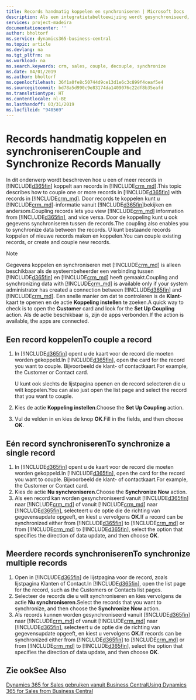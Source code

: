 ```yaml
---
title: Records handmatig koppelen en synchroniseren | Microsoft Docs
description: Als een integratietabeltoewijzing wordt gesynchroniseerd, kunnen gegevens in alle records in een tabel in Business Central en Dynamics 365 for Sales worden gesynchroniseerd die zijn gekoppeld.
services: project-madeira
documentationcenter: ''
author: bholtorf
ms.service: dynamics365-business-central
ms.topic: article
ms.devlang: na
ms.tgt_pltfrm: na
ms.workload: na
ms.search.keywords: crm, sales, couple, decouple, synchronize
ms.date: 04/01/2019
ms.author: bholtorf
ms.openlocfilehash: 36f1a0fe8c50744d9ce13d1e6c3c899f4ceaf5e4
ms.sourcegitcommit: bd78a5d990c9e83174da1409076c22df8b35eafd
ms.translationtype: HT
ms.contentlocale: nl-BE
ms.lasthandoff: 03/31/2019
ms.locfileid: "940569"
---
```

# <a name="couple-and-synchronize-records-manually"></a><span data-ttu-id="77657-103">Records handmatig koppelen en synchroniseren</span><span class="sxs-lookup"><span data-stu-id="77657-103">Couple and Synchronize Records Manually</span></span>
<span data-ttu-id="77657-104">In dit onderwerp wordt beschreven hoe u een of meer records in [!INCLUDE[d365fin](includes/d365fin_md.md)] koppelt aan records in [!INCLUDE[crm_md](includes/crm_md.md)].</span><span class="sxs-lookup"><span data-stu-id="77657-104">This topic describes how to couple one or more records in [!INCLUDE[d365fin](includes/d365fin_md.md)] with records in [!INCLUDE[crm_md](includes/crm_md.md)].</span></span> <span data-ttu-id="77657-105">Door records te koppelen kunt u [!INCLUDE[crm_md](includes/crm_md.md)]-informatie vanuit [!INCLUDE[d365fin](includes/d365fin_md.md)]bekijken en andersom.</span><span class="sxs-lookup"><span data-stu-id="77657-105">Coupling records lets you view [!INCLUDE[crm_md](includes/crm_md.md)] information from [!INCLUDE[d365fin](includes/d365fin_md.md)], and vice versa.</span></span> <span data-ttu-id="77657-106">Door de koppeling kunt u ook gegevens synchroniseren tussen de records.</span><span class="sxs-lookup"><span data-stu-id="77657-106">The coupling also enables you to synchronize data between the records.</span></span> <span data-ttu-id="77657-107">U kunt bestaande records koppelen of nieuwe records maken en koppelen.</span><span class="sxs-lookup"><span data-stu-id="77657-107">You can couple existing records, or create and couple new records.</span></span>

> [!Note]
> <span data-ttu-id="77657-108">Gegevens koppelen en synchroniseren met [!INCLUDE[crm_md](includes/crm_md.md)] is alleen beschikbaar als de systeembeheerder een verbinding tussen [!INCLUDE[d365fin](includes/d365fin_md.md)] en [!INCLUDE[crm_md](includes/crm_md.md)] heeft gemaakt.</span><span class="sxs-lookup"><span data-stu-id="77657-108">Coupling and synchronizing data with [!INCLUDE[crm_md](includes/crm_md.md)] is available only if your system administrator has created a connection between [!INCLUDE[d365fin](includes/d365fin_md.md)] and [!INCLUDE[crm_md](includes/crm_md.md)].</span></span> <span data-ttu-id="77657-109">Een snelle manier om dat te controleren is de **Klant**-kaart te openen en de actie **Koppeling instellen** te zoeken.</span><span class="sxs-lookup"><span data-stu-id="77657-109">A quick way to check is to open the **Customer** card and look for the **Set Up Coupling** action.</span></span> <span data-ttu-id="77657-110">Als de actie beschikbaar is, zijn de apps verbonden.</span><span class="sxs-lookup"><span data-stu-id="77657-110">If the action is available, the apps are connected.</span></span>   

## <a name="to-couple-a-record"></a><span data-ttu-id="77657-111">Een record koppelen</span><span class="sxs-lookup"><span data-stu-id="77657-111">To couple a record</span></span>  
1.  <span data-ttu-id="77657-112">In [!INCLUDE[d365fin](includes/d365fin_md.md)] opent u de kaart voor de record die moeten worden gekoppeld.</span><span class="sxs-lookup"><span data-stu-id="77657-112">In [!INCLUDE[d365fin](includes/d365fin_md.md)], open the card for the record you want to couple.</span></span> <span data-ttu-id="77657-113">Bijvoorbeeld de klant- of contactkaart.</span><span class="sxs-lookup"><span data-stu-id="77657-113">For example, the Customer or Contact card.</span></span>  

    <span data-ttu-id="77657-114">U kunt ook slechts de lijstpagina openen en de record selecteren die u wilt koppelen.</span><span class="sxs-lookup"><span data-stu-id="77657-114">You can also just open the list page and select the record that you want to couple.</span></span>  

2.  <span data-ttu-id="77657-115">Kies de actie **Koppeling instellen**.</span><span class="sxs-lookup"><span data-stu-id="77657-115">Choose the **Set Up Coupling** action.</span></span>  
3.  <span data-ttu-id="77657-116">Vul de velden in en kies de knop **OK**.</span><span class="sxs-lookup"><span data-stu-id="77657-116">Fill in the fields, and then choose **OK**.</span></span>  

## <a name="to-synchronize-a-single-record"></a><span data-ttu-id="77657-117">Eén record synchroniseren</span><span class="sxs-lookup"><span data-stu-id="77657-117">To synchronize a single record</span></span>  
1.  <span data-ttu-id="77657-118">In [!INCLUDE[d365fin](includes/d365fin_md.md)] opent u de kaart voor de record die moeten worden gekoppeld.</span><span class="sxs-lookup"><span data-stu-id="77657-118">In [!INCLUDE[d365fin](includes/d365fin_md.md)], open the card for the record you want to couple.</span></span> <span data-ttu-id="77657-119">Bijvoorbeeld de klant- of contactkaart.</span><span class="sxs-lookup"><span data-stu-id="77657-119">For example, the Customer or Contact card.</span></span>  
2.  <span data-ttu-id="77657-120">Kies de actie **Nu synchroniseren**.</span><span class="sxs-lookup"><span data-stu-id="77657-120">Choose the **Synchronize Now** action.</span></span>  
3.  <span data-ttu-id="77657-121">Als een record kan worden gesynchroniseerd vanuit [!INCLUDE[d365fin](includes/d365fin_md.md)] naar [!INCLUDE[crm_md](includes/crm_md.md)] of vanuit [!INCLUDE[crm_md](includes/crm_md.md)] naar [!INCLUDE[d365fin](includes/d365fin_md.md)], selecteert u de optie die de richting van gegevensupdate opgeeft, en kiest u vervolgens **OK**.</span><span class="sxs-lookup"><span data-stu-id="77657-121">If a record can be synchronized either from [!INCLUDE[d365fin](includes/d365fin_md.md)] to [!INCLUDE[crm_md](includes/crm_md.md)] or from [!INCLUDE[crm_md](includes/crm_md.md)] to [!INCLUDE[d365fin](includes/d365fin_md.md)], select the option that specifies the direction of data update, and then choose **OK**.</span></span>  

## <a name="to-synchronize-multiple-records"></a><span data-ttu-id="77657-122">Meerdere records synchroniseren</span><span class="sxs-lookup"><span data-stu-id="77657-122">To synchronize multiple records</span></span>  
1.  <span data-ttu-id="77657-123">Open in [!INCLUDE[d365fin](includes/d365fin_md.md)] de lijstpagina voor de record, zoals lijstpagina Klanten of Contact.</span><span class="sxs-lookup"><span data-stu-id="77657-123">In [!INCLUDE[d365fin](includes/d365fin_md.md)], open the list page for the record, such as the Customers or Contacts list pages.</span></span>  
2.  <span data-ttu-id="77657-124">Selecteer de records die u wilt synchroniseren en kies vervolgens de actie **Nu synchroniseren**.</span><span class="sxs-lookup"><span data-stu-id="77657-124">Select the records that you want to synchronize, and then choose the **Synchronize Now** action.</span></span>  
3.  <span data-ttu-id="77657-125">Als records kunnen worden gesynchroniseerd vanuit [!INCLUDE[d365fin](includes/d365fin_md.md)] naar [!INCLUDE[crm_md](includes/crm_md.md)] of vanuit [!INCLUDE[crm_md](includes/crm_md.md)] naar [!INCLUDE[d365fin](includes/d365fin_md.md)], selecteert u de optie die de richting van gegevensupdate opgeeft, en kiest u vervolgens **OK**.</span><span class="sxs-lookup"><span data-stu-id="77657-125">If records can be synchronized either from [!INCLUDE[d365fin](includes/d365fin_md.md)] to [!INCLUDE[crm_md](includes/crm_md.md)] or from [!INCLUDE[crm_md](includes/crm_md.md)] to [!INCLUDE[d365fin](includes/d365fin_md.md)], select the option that specifies the direction of data update, and then choose **OK**.</span></span>  

## <a name="see-also"></a><span data-ttu-id="77657-126">Zie ook</span><span class="sxs-lookup"><span data-stu-id="77657-126">See Also</span></span>  
[<span data-ttu-id="77657-127">Dynamics 365 for Sales gebruiken vanuit Business Central</span><span class="sxs-lookup"><span data-stu-id="77657-127">Using Dynamics 365 for Sales from Business Central</span></span>](marketing-integrate-dynamicscrm.md)
